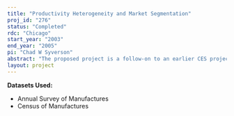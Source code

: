 ```yaml
---
title: "Productivity Heterogeneity and Market Segmentation"
proj_id: "276"
status: "Completed"
rdc: "Chicago"
start_year: "2003"
end_year: "2005"
pi: "Chad W Syverson"
abstract: "The proposed project is a follow-on to an earlier CES project and consists of two extensions. The first regards the link between market segmentation and price dispersion. This research seeks to utilize the establishment-level Products and Materials Files from the Census of Manufactures (CM) to see if the connection between output substitutability and between-plant productivity differences documented in the earlier project also manifests itself in pricing decisions. The project will characterize if and by how much prices systematically vary across markets within an industry, which could have important sampling frame implications. Furthermore, because of its extensive use of the CM Products and Materials Files, the research is intended to improve the quality and usefulness of this highly detailed but underemployed data. These data suffer from the large amount of imputations within them, which are not always separately identified as such. The project will, for the industries it studies, facilitate comparisons between establishments with and without imputed data to check if and how those plants are systematically different, offering guidance regarding the reliability of the numbers. The second proposed extension applies to the estimation of establishment-level productivity levels. An important product of the earlier project was a data set of local demand-shifting instruments that could be used for, among other things, productivity estimation. Many interesting issues remain with respect to identification of technology parameters with microdata, such as differing rates of return to inputs and input mix selection based upon these differences, plant technology choice and local input markets, and the link between productivity and input choice. The proposed project will explore such issues in a theoretical framework of selection and treatment that has been well developed in the labor literature, but largely unused in productivity research. I plan to obtain measures of the distribution of establishment technologies within industries. These will be linked to other industry-level observables in order to find patterns between technology choice and input and output market structures. (These industry-level technology distribution measures could possibly be made available to other researchers.) It is also expected that this work will identify data that is not presently collected but would be useful for correctly measuring productivity and understanding its dynamics."
layout: project
---
```


**Datasets Used:**

  - Annual Survey of Manufactures 
  - Census of Manufactures 

